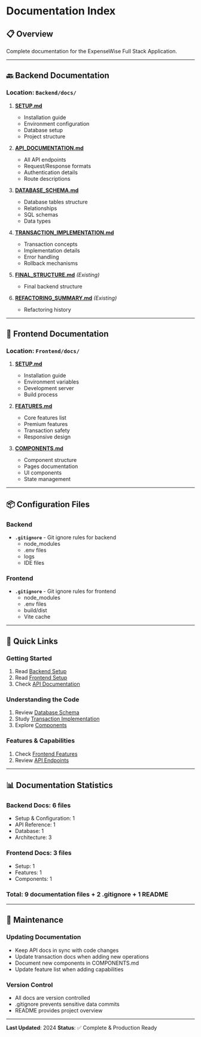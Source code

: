 # Documentation Index

## 📋 Overview
Complete documentation for the ExpenseWise Full Stack Application.

---

## 🔙 Backend Documentation

### Location: `Backend/docs/`

1. **[SETUP.md](./Backend/docs/SETUP.md)**
   - Installation guide
   - Environment configuration
   - Database setup
   - Project structure

2. **[API_DOCUMENTATION.md](./Backend/docs/API_DOCUMENTATION.md)**
   - All API endpoints
   - Request/Response formats
   - Authentication details
   - Route descriptions

3. **[DATABASE_SCHEMA.md](./Backend/docs/DATABASE_SCHEMA.md)**
   - Database tables structure
   - Relationships
   - SQL schemas
   - Data types

4. **[TRANSACTION_IMPLEMENTATION.md](./Backend/docs/TRANSACTION_IMPLEMENTATION.md)**
   - Transaction concepts
   - Implementation details
   - Error handling
   - Rollback mechanisms

5. **[FINAL_STRUCTURE.md](./Backend/docs/FINAL_STRUCTURE.md)** *(Existing)*
   - Final backend structure

6. **[REFACTORING_SUMMARY.md](./Backend/docs/REFACTORING_SUMMARY.md)** *(Existing)*
   - Refactoring history

---

## 🎨 Frontend Documentation

### Location: `Frontend/docs/`

1. **[SETUP.md](./Frontend/docs/SETUP.md)**
   - Installation guide
   - Environment variables
   - Development server
   - Build process

2. **[FEATURES.md](./Frontend/docs/FEATURES.md)**
   - Core features list
   - Premium features
   - Transaction safety
   - Responsive design

3. **[COMPONENTS.md](./Frontend/docs/COMPONENTS.md)**
   - Component structure
   - Pages documentation
   - UI components
   - State management

---

## 📦 Configuration Files

### Backend
- **`.gitignore`** - Git ignore rules for backend
  - node_modules
  - .env files
  - logs
  - IDE files

### Frontend
- **`.gitignore`** - Git ignore rules for frontend
  - node_modules
  - .env files
  - build/dist
  - Vite cache

---

## 🚀 Quick Links

### Getting Started
1. Read [Backend Setup](./Backend/docs/SETUP.md)
2. Read [Frontend Setup](./Frontend/docs/SETUP.md)
3. Check [API Documentation](./Backend/docs/API_DOCUMENTATION.md)

### Understanding the Code
1. Review [Database Schema](./Backend/docs/DATABASE_SCHEMA.md)
2. Study [Transaction Implementation](./Backend/docs/TRANSACTION_IMPLEMENTATION.md)
3. Explore [Components](./Frontend/docs/COMPONENTS.md)

### Features & Capabilities
1. Check [Frontend Features](./Frontend/docs/FEATURES.md)
2. Review [API Endpoints](./Backend/docs/API_DOCUMENTATION.md)

---

## 📊 Documentation Statistics

### Backend Docs: 6 files
- Setup & Configuration: 1
- API Reference: 1
- Database: 1
- Architecture: 3

### Frontend Docs: 3 files
- Setup: 1
- Features: 1
- Components: 1

### Total: 9 documentation files + 2 .gitignore + 1 README

---

## 🔄 Maintenance

### Updating Documentation
- Keep API docs in sync with code changes
- Update transaction docs when adding new operations
- Document new components in COMPONENTS.md
- Update feature list when adding capabilities

### Version Control
- All docs are version controlled
- .gitignore prevents sensitive data commits
- README provides project overview

---

**Last Updated**: 2024
**Status**: ✅ Complete & Production Ready
